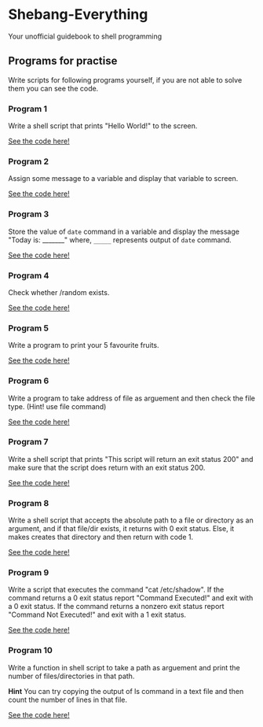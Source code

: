 # Shebang-Everything

Your unofficial guidebook to shell programming

## Programs for practise

Write scripts for following programs yourself, if you are not able to solve them you can see the code.

### Program 1

Write a shell script that prints "Hello World!" to the screen.

[See the code here!](./prog1.sh)

### Program 2

Assign some message to a variable and display that variable to screen.

[See the code here!](./prog2.sh)

### Program 3

Store the value of `date` command in a variable and display the message "Today is: _______" where, `_____` represents output of `date` command.

[See the code here!](./prog3.sh)

### Program 4

Check whether /random exists.

[See the code here!](./prog4.sh)

### Program 5

Write a program to print your 5 favourite fruits.

[See the code here!](./prog5.sh)

### Program 6

Write a program to take address of file as arguement and then check the file type.
(Hint! use file command)

[See the code here!](./prog6.sh)

### Program 7

Write a shell script that prints "This script will return an exit status 200" and make sure that the script does return with an exit status 200.

[See the code here!](./prog7.sh)

### Program 8

Write a shell script that accepts the absolute path to a file or directory as an argument, and if that file/dir exists, it returns with 0 exit status. Else, it makes creates that directory and then return with code 1.

[See the code here!](./prog8.sh)

### Program 9

Write a script that executes the command "cat /etc/shadow".  If the command returns a 0 exit 
status report "Command Executed!" and exit with a 0 exit status.  If the command returns a 
non­zero exit status report "Command Not Executed!" and exit with a 1 exit status. 

[See the code here!](./prog9.sh)

### Program 10

Write a function in shell script to take a path as arguement and print the number of files/directories in that path.

**Hint** You can try copying the output of ls command in a text file and then count the number of lines in that file.

[See the code here!](./prog10.sh)
